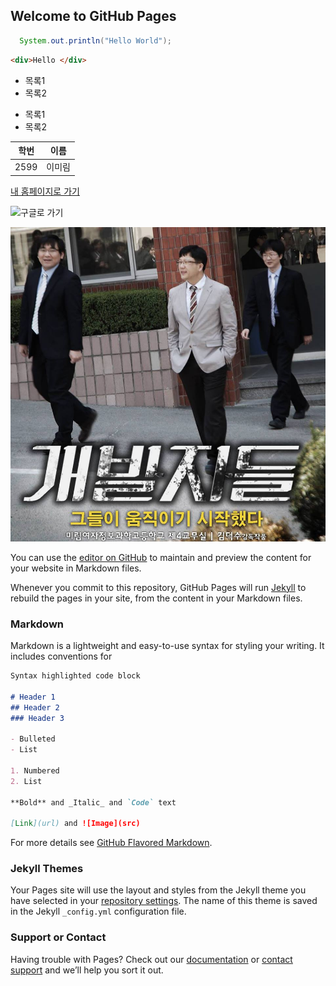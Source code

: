 ## Welcome to GitHub Pages

```java
  System.out.println("Hello World");
```
```html
<div>Hello </div>
```

* 목록1
* 목록2

- 목록1
- 목록2

| 학번 | 이름 |
| ----| --- |
| 2599 | 이미림 |

[내 홈페이지로 가기](https://progh2.github.io)

![구글로 가기 ](https://www.google.co.kr/images/branding/googlelogo/1x/googlelogo_color_272x92dp.png)

![내 포스터](me.jpg)

You can use the [editor on GitHub](https://github.com/progh2/progh2.github.io/edit/master/index.md) to maintain and preview the content for your website in Markdown files.

Whenever you commit to this repository, GitHub Pages will run [Jekyll](https://jekyllrb.com/) to rebuild the pages in your site, from the content in your Markdown files.

### Markdown

Markdown is a lightweight and easy-to-use syntax for styling your writing. It includes conventions for

```markdown
Syntax highlighted code block

# Header 1
## Header 2
### Header 3

- Bulleted
- List

1. Numbered
2. List

**Bold** and _Italic_ and `Code` text

[Link](url) and ![Image](src)
```

For more details see [GitHub Flavored Markdown](https://guides.github.com/features/mastering-markdown/).

### Jekyll Themes

Your Pages site will use the layout and styles from the Jekyll theme you have selected in your [repository settings](https://github.com/progh2/progh2.github.io/settings). The name of this theme is saved in the Jekyll `_config.yml` configuration file.

### Support or Contact

Having trouble with Pages? Check out our [documentation](https://help.github.com/categories/github-pages-basics/) or [contact support](https://github.com/contact) and we’ll help you sort it out.
